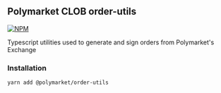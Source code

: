 ## Polymarket CLOB order-utils

<a href='https://www.npmjs.com/package/@polymarket/order-utils'>
    <img src='https://img.shields.io/npm/v/@polymarket/order-utils.svg' alt='NPM'/>
</a>

Typescript utilities used to generate and sign orders from Polymarket's Exchange

### Installation

`yarn add @polymarket/order-utils`
